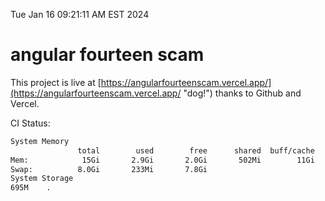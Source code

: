 Tue Jan 16 09:21:11 AM EST 2024

# angular fourteen scam


This project is live at [https://angularfourteenscam.vercel.app/](https://angularfourteenscam.vercel.app/ "dog!") thanks to Github and Vercel.

CI Status: 

```bash
System Memory
               total        used        free      shared  buff/cache   available
Mem:            15Gi       2.9Gi       2.0Gi       502Mi        11Gi        12Gi
Swap:          8.0Gi       233Mi       7.8Gi
System Storage
695M	.
```
```bash
